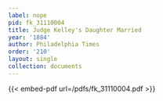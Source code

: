 ```yaml
---
label: nope
pid: fk_31110004
title: Judge Kelley's Daughter Married
year: '1884'
author: Philadelphia Times
order: '210'
layout: single
collection: documents
---
```



{{< embed-pdf url=/pdfs/fk_31110004.pdf >}}